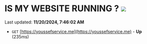 # IS MY WEBSITE RUNNING ? [![](https://img.shields.io/static/v1?label=Sponsor&message=%E2%9D%A4&logo=GitHub&color=%23fe8e86)](https://github.com/sponsors/Youssef-Lehmam)

Last updated: **11/20/2024, 7:46:02 AM**

- `GET` [https://youssefservice.me](https://youssefservice.me) - **Up** (235ms)
